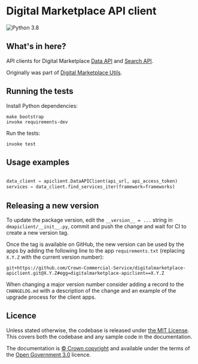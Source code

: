 Digital Marketplace API client
=========================

![Python 3.8](https://img.shields.io/badge/python-3.8-blue.svg)

## What's in here?

API clients for Digital Marketplace [Data API](https://github.com/Crown-Commercial-Service/digitalmarketplace-api) and
[Search API](https://github.com/Crown-Commercial-Service/digitalmarketplace-search-api).

Originally was part of [Digital Marketplace Utils](https://github.com/Crown-Commercial-Service/digitalmarketplace-utils).


## Running the tests

Install Python dependencies:

```
make bootstrap
invoke requirements-dev
```

Run the tests:

```
invoke test
```

## Usage examples

```python

data_client = apiclient.DataAPIClient(api_url, api_access_token)
services = data_client.find_services_iter(framework=frameworks)

```

## Releasing a new version

To update the package version, edit the `__version__ = ...` string in `dmapiclient/__init__.py`,
commit and push the change and wait for CI to create a new version tag.

Once the tag is available on GitHub, the new version can be used by the apps by adding the following
line to the app `requirements.txt` (replacing `X.Y.Z` with the current version number):

```
git+https://github.com/Crown-Commercial-Service/digitalmarketplace-apiclient.git@X.Y.Z#egg=digitalmarketplace-apiclient==X.Y.Z
```

When changing a major version number consider adding a record to the `CHANGELOG.md` with a
description of the change and an example of the upgrade process for the client apps.

## Licence

Unless stated otherwise, the codebase is released under [the MIT License][mit].
This covers both the codebase and any sample code in the documentation.

The documentation is [&copy; Crown copyright][copyright] and available under the terms
of the [Open Government 3.0][ogl] licence.

[mit]: LICENCE
[copyright]: http://www.nationalarchives.gov.uk/information-management/re-using-public-sector-information/uk-government-licensing-framework/crown-copyright/
[ogl]: http://www.nationalarchives.gov.uk/doc/open-government-licence/version/3/
